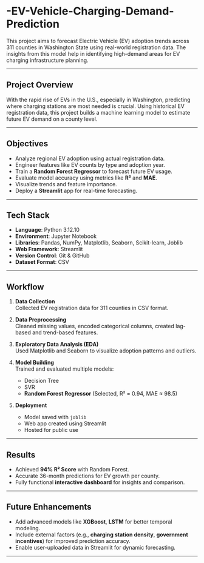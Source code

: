 # -EV-Vehicle-Charging-Demand-Prediction

This project aims to forecast Electric Vehicle (EV) adoption trends across 311 counties in Washington State using real-world registration data. The insights from this model help in identifying high-demand areas for EV charging infrastructure planning.

---

## Project Overview

With the rapid rise of EVs in the U.S., especially in Washington, predicting where charging stations are most needed is crucial. Using historical EV registration data, this project builds a machine learning model to estimate future EV demand on a county level.

---

##  Objectives

- Analyze regional EV adoption using actual registration data.
- Engineer features like EV counts by type and adoption year.
- Train a **Random Forest Regressor** to forecast future EV usage.
- Evaluate model accuracy using metrics like **R²** and **MAE**.
- Visualize trends and feature importance.
- Deploy a **Streamlit** app for real-time forecasting.

---

##  Tech Stack

- **Language**: Python 3.12.10  
- **Environment**: Jupyter Notebook  
- **Libraries**: Pandas, NumPy, Matplotlib, Seaborn, Scikit-learn, Joblib  
- **Web Framework**: Streamlit  
- **Version Control**: Git & GitHub  
- **Dataset Format**: CSV  

---

## Workflow

1. **Data Collection**  
   Collected EV registration data for 311 counties in CSV format.

2. **Data Preprocessing**  
   Cleaned missing values, encoded categorical columns, created lag-based and trend-based features.

3. **Exploratory Data Analysis (EDA)**  
   Used Matplotlib and Seaborn to visualize adoption patterns and outliers.

4. **Model Building**  
   Trained and evaluated multiple models:  
   - Decision Tree  
   - SVR  
   - **Random Forest Regressor** (Selected, R² = 0.94, MAE ≈ 98.5)

5. **Deployment**  
   - Model saved with `joblib`  
   - Web app created using Streamlit  
   - Hosted for public use

---

##  Results

- Achieved **94% R² Score** with Random Forest.
- Accurate 36-month predictions for EV growth per county.
- Fully functional **interactive dashboard** for insights and comparison.

---

##  Future Enhancements

- Add advanced models like **XGBoost**, **LSTM** for better temporal modeling.
- Include external factors (e.g., **charging station density**, **government incentives**) for improved prediction accuracy.
- Enable user-uploaded data in Streamlit for dynamic forecasting.

---

